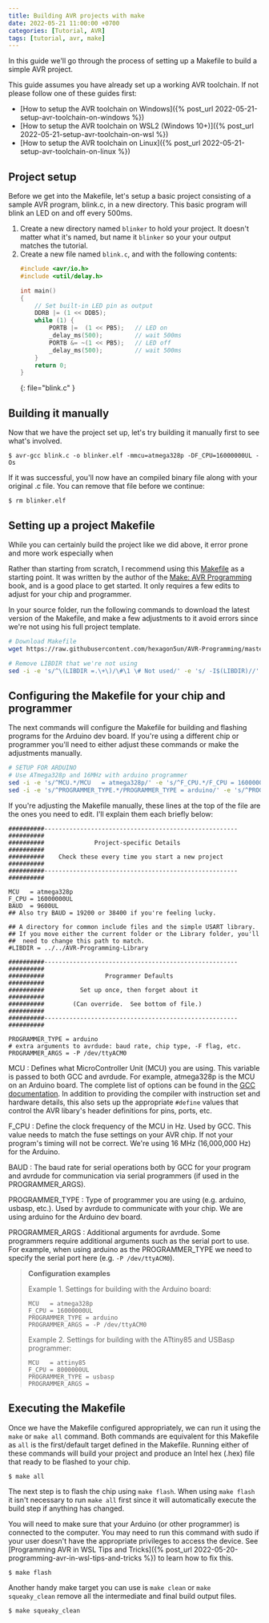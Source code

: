 ```yaml
---
title: Building AVR projects with make
date: 2022-05-21 11:00:00 +0700
categories: [Tutorial, AVR]
tags: [tutorial, avr, make]
---
```


In this guide we'll go through the process of setting up a Makefile to build a simple AVR project.

This guide assumes you have already set up a working AVR toolchain.  If not please follow one of these guides first:
- [How to setup the AVR toolchain on Windows]({% post_url 2022-05-21-setup-avr-toolchain-on-windows %})
- [How to setup the AVR toolchain on WSL2 (Windows 10+)]({% post_url 2022-05-21-setup-avr-toolchain-on-wsl %})
- [How to setup the AVR toolchain on Linux]({% post_url 2022-05-21-setup-avr-toolchain-on-linux %})

## Project setup

Before we get into the Makefile, let's setup a basic project consisting of a sample AVR program, blink.c, in a new directory. This basic program will blink an LED on and off every 500ms.

1. Create a new directory named `blinker` to hold your project. It doesn't matter what it's named, but name it `blinker` so your your output matches the tutorial.
1. Create a new file named `blink.c`, and with the following contents:
    ```c
    #include <avr/io.h>
    #include <util/delay.h>

    int main()
    {
        // Set built-in LED pin as output
        DDRB |= (1 << DDB5);
        while (1) {
            PORTB |=  (1 << PB5);   // LED on
            _delay_ms(500);         // wait 500ms
            PORTB &= ~(1 << PB5);   // LED off
            _delay_ms(500);         // wait 500ms
        }
        return 0;
    }
    ```
    {: file="blink.c" }

## Building it manually

Now that we have the project set up, let's try building it manually first to see what's involved.

```console
$ avr-gcc blink.c -o blinker.elf -mmcu=atmega328p -DF_CPU=16000000UL -Os
```

If it was successful, you'll now have an compiled binary file along with your original .c file. You can remove that file before we continue: 
```console
$ rm blinker.elf
```

## Setting up a project Makefile

While you can certainly build the project like we did above, it error prone and more work especially when 

Rather than starting from scratch, I recommend using this [Makefile](https://github.com/hexagon5un/AVR-Programming/blob/master/setupProject/Makefile) as a starting point.  It was written by the author of the [Make: AVR Programming](https://www.oreilly.com/library/view/make-avr-programming/9781449356484/) book, and is a good place to get started. It only requires a few edits to adjust for your chip and programmer.

In your source folder, run the following commands to download the latest version of the Makefile, and make a few adjustments to it avoid errors since we're not using his full project template. 
```bash
# Download Makefile
wget https://raw.githubusercontent.com/hexagon5un/AVR-Programming/master/setupProject/Makefile

# Remove LIBDIR that we're not using
sed -i -e 's/^\(LIBDIR =.\+\)/\#\1 \# Not used/' -e 's/ -I$(LIBDIR)//' Makefile
```

## Configuring the Makefile for your chip and programmer

The next commands will configure the Makefile for building and flashing programs for the Arduino dev board.  If you're using a different chip or programmer you'll need to either adjust these commands or make the adjustments manually.  
```bash
# SETUP FOR ARDUINO
# Use ATmega328p and 16MHz with arduino programmer
sed -i -e 's/^MCU.*/MCU   = atmega328p/' -e 's/^F_CPU.*/F_CPU = 16000000UL/' Makefile
sed -i -e 's/^PROGRAMMER_TYPE.*/PROGRAMMER_TYPE = arduino/' -e 's/^PROGRAMMER_ARGS.*/PROGRAMMER_ARGS = -P \/dev\/ttyACM0/' Makefile
```


If you're adjusting the Makefile manually, these lines at the top of the file are the ones you need to edit. I'll explain them each briefly below:
```make
##########------------------------------------------------------##########
##########              Project-specific Details                ##########
##########    Check these every time you start a new project    ##########
##########------------------------------------------------------##########

MCU   = atmega328p
F_CPU = 16000000UL  
BAUD  = 9600UL
## Also try BAUD = 19200 or 38400 if you're feeling lucky.

## A directory for common include files and the simple USART library.
## If you move either the current folder or the Library folder, you'll 
##  need to change this path to match.
#LIBDIR = ../../AVR-Programming-Library

##########------------------------------------------------------##########
##########                 Programmer Defaults                  ##########
##########          Set up once, then forget about it           ##########
##########        (Can override.  See bottom of file.)          ##########
##########------------------------------------------------------##########

PROGRAMMER_TYPE = arduino
# extra arguments to avrdude: baud rate, chip type, -F flag, etc.
PROGRAMMER_ARGS = -P /dev/ttyACM0
```

MCU
: Defines what MicroController Unit (MCU) you are using. This variable is passed to both GCC and avrdude. For example, atmega328p is the MCU on an Arduino board. The complete list of options can be found in the [GCC documentation](https://gcc.gnu.org/onlinedocs/gcc/AVR-Options.html#AVR-Options). In addition to providing the compiler with instruction set and hardware details, this also sets up the appropriate `#define` values that control the AVR libary's header definitions for pins, ports, etc.

F_CPU
: Define the clock frequency of the MCU in Hz. Used by GCC. This value needs to match the fuse settings on your AVR chip. If not your program's timing will not be correct.  We're using 16 MHz (16,000,000 Hz) for the Arduino.

BAUD
: The baud rate for serial operations both by GCC for your program and avrdude for communication via serial programmers (if used in the PROGRAMMER_ARGS).

PROGRAMMER_TYPE
: Type of programmer you are using (e.g. arduino, usbasp, etc.). Used by avrdude to communicate with your chip. We are using arduino for the Arduino dev board.

PROGRAMMER_ARGS
: Additional arguments for avrdude.  Some programmers require additional arguments such as the serial port to use.  For example, when using arduino as the PROGRAMMER_TYPE we need to specify the serial port here (e.g. `-P /dev/ttyACM0`).


> **Configuration examples**
> 
> Example 1. Settings for building with the Arduino board:
> ```make
> MCU   = atmega328p
> F_CPU = 16000000UL  
> PROGRAMMER_TYPE = arduino
> PROGRAMMER_ARGS = -P /dev/ttyACM0
> ```
> 
> Example 2. Settings for building with the ATtiny85 and USBasp programmer:
> ```make
> MCU   = attiny85
> F_CPU = 8000000UL  
> PROGRAMMER_TYPE = usbasp
> PROGRAMMER_ARGS = 
> ```


## Executing the Makefile

Once we have the Makefile configured appropriately, we can run it using the `make` or `make all` command.  Both commands are equivalent for this Makefile as `all` is the first/default target defined in the Makefile.  Running either of these commands will build your project and produce an Intel hex (.hex) file that ready to be flashed to your chip.

```console
$ make all
```

The next step is to flash the chip using `make flash`. When using `make flash` it isn't necessary to run `make all` first since it will automatically execute the build step if anything has changed.

You will need to make sure that your Arduino (or other programmer) is connected to the computer. You may need to run this command with sudo if your user doesn't have the appropriate privileges to access the device.  See [Programming AVR in WSL Tips and Tricks]({% post_url 2022-05-20-programming-avr-in-wsl-tips-and-tricks %}) to learn how to fix this.
```console
$ make flash
```

Another handy make target you can use is `make clean` or `make squeaky_clean` remove all the intermediate and final build output files.
```console
$ make squeaky_clean
```

